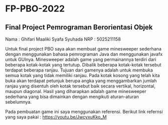 # FP-PBO-2022
## Final Project Pemrograman Berorientasi Objek
Nama    : Ghifari Maaliki Syafa Syuhada
NRP     : 5025211158

Untuk final project PBO saya akan membuat game minesweeper sederhana dengan menggunakan bahasa pemrograman Java dan menggunakan javafx untuk GUInya. Minesweeper adalah game yang permainannya terdiri dari beberapa kotak-kotak yang tertutup. Dibalik beberapa kotak-kotak tersebut terdapat beberapa ranjau. Tujuan dari gamenya adalah untuk membuka semua kotak yang tidak memiliki ranjau. Pada kotak kosong yang telah kita buka akan terdapat petunjuk berupa angka yang menggambarkan jumlah ranjau yang disentuh oleh kotak tersebut baik secara vertikal, horizontal, maupun diagonal. Hasil yang diharapkan adalah game minesweeper sederhana yang bisa dimainkan dengan mengikuti aturan-aturan sebelumnya.

Pada pembuatan game ini saya menggunakan referensi. Berikut link refernsi yang saya pakai :
https://youtu.be/JwcyxuKko_M
